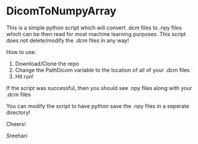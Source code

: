 # DicomToNumpyArray
This is a simple python script which will convert .dcm files to .npy files which can be then read for most machine learning purposes.
This script does not delete/modify the .dcm files in any way!

How to use:

1) Download/Clone the repo
2) Change the PathDicom variable to the location of all of your .dcm files
3) Hit run!

If the script was successful, then you should see .npy files along with your .dcm files

You can modify the script to have python save the .npy files in a seperate directory!

Cheers!

Sreehari

